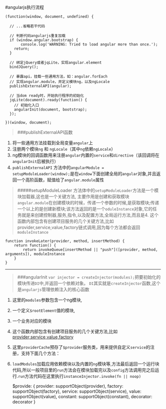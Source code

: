 #angularjs执行流程

    (function(window, document, undefined) {
    
      // ...省略若干代码
      
      // 判断代码angularjs重复加载
      if (window.angular.bootstrap) {
           console.log('WARNING: Tried to load angular more than once.');
        return;
      }
    
      // 绑定jQuery或者jqLite，实现angular.element  
      bindJQuery();
    
      // 暴露api，挂载一些通用方法，如：angular.forEach
      // 实现angular.module，并定义模块ng，以及ngLocale
      publishExternalAPI(angular);
    
      // 当dom ready时，开始执行程序的初始化
      jqLite(document).ready(function() {
        // 初始化入口
        angularInit(document, bootstrap);
      });
    
    })(window, document);

>###publishExternalAPI函数
1. 将一些通用方法挂载到全局变量`angular`上
2. 注册两个模块`ng` 和 `ngLocale`（其中`ng`依赖`ngLocale`）
3. ng模块的回调函数用来注册`angular`内置的`service`和`directive`（该回调将在`angularInit`后被执行）
4. `publishExternalAPI` 方法中的`angularModule = setupModuleLoader(window);`是在`window`下面创建全局的`angular`对象,并且返回一个高阶函数，赋值给了`angular.module`属性
>#####setupModuleLoader
>方法体中的`setupModuleLoader`方法是一个模块加载器,这也是一个关键方法, 主要作用是创建和获取模块
>`angular.module`在创建模块的时候，传递一个参数的时候,是获取模块;传递一个以上的是创建新模块;该方法返回的是一个`oduleInstance`对象,它的任务就是来创建控制器,服务,指令,以及配置方法,全局运行方法,而且是4. 这个函数内部包含有创建项目服务的几个关键方法,比如provider,service,value,factory链式调用,因为每个方法都会返回`moduleInstance`
	
	function invokeLater(provider, method, insertMethod) {
	    return function() {
	        return invokeQueue[insertMethod || "push"]([provider, method, arguments]), moduleInstance
	    }
	}

***

>###angularInit
>`var injector = createInjector(modules);`把要初始化的模块传进`DI`中,并返回一个依赖对象。
>`DI`其实就是`createInjector`函数,这个是`angularjs`管理依赖注入的核心函数
1. 这里的`modules`参数包含一个ng模块,
2. 一个定义`$rootElement`值的模块,
3. 一个业务对应的模块
4. 这个函数内部包含有创建项目服务的几个关键方法,比如[provider,service,value,factory](./service.md)
5. 这里`providerCache`预存了`$provider`服务类，用来提供自定义`service`的注册，支持下面几个方法：
6. `loadModules`加载应用依赖模块以及内置的`ng`模块等,方法最后返回一个运行块代码,所以一般项目里的`run`方法会在模块加载完以及`config`方法调用完之后运行.`run`方法代码在这里执行`instanceInjector.invoke(fn || noop)`

	$provide: {
		provider: supportObject(provider),
		factory: supportObject(factory),
		service: supportObject(service),
		value: supportObject(value),
		constant: supportObject(constant),
		decorator: decorator
	}

